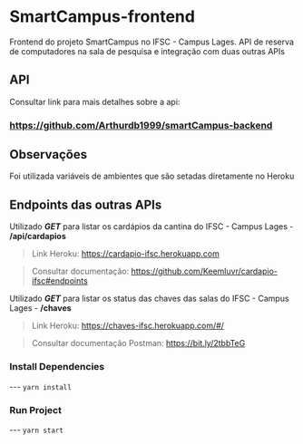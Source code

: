 # SmartCampus-frontend
Frontend do projeto SmartCampus no IFSC - Campus Lages. API de reserva de computadores na sala de pesquisa e integração com duas outras APIs

## API
Consultar link para mais detalhes sobre a api:

### https://github.com/Arthurdb1999/smartCampus-backend

## Observações
Foi utilizada variáveis de ambientes que são setadas diretamente no Heroku

## Endpoints das outras APIs
Utilizado ***GET*** para listar os cardápios da cantina do IFSC - Campus Lages - **/api/cardapios**
> Link Heroku: https://cardapio-ifsc.herokuapp.com 

> Consultar documentação: https://github.com/Keemluvr/cardapio-ifsc#endpoints

Utilizado ***GET*** para listar os status das chaves das salas do IFSC - Campus Lages - **/chaves**
> Link Heroku: https://chaves-ifsc.herokuapp.com/#/

> Consultar documentação Postman: https://bit.ly/2tbbTeG

### Install Dependencies
--- `yarn install`

### Run Project
--- `yarn start`
